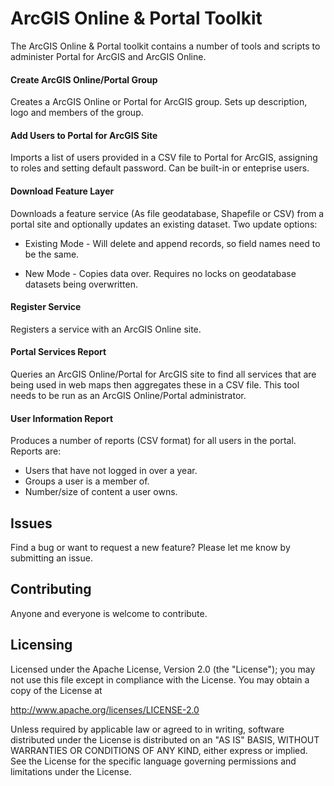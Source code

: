 # ArcGIS Online & Portal Toolkit

The ArcGIS Online & Portal toolkit contains a number of tools and scripts to administer Portal for ArcGIS and ArcGIS Online.

#### Create ArcGIS Online/Portal Group
Creates a ArcGIS Online or Portal for ArcGIS group. Sets up description, logo and members of the group.

#### Add Users to Portal for ArcGIS Site 
Imports a list of users provided in a CSV file to Portal for ArcGIS, assigning to roles and setting default password. Can be
built-in or enteprise users.  

#### Download Feature Layer
Downloads a feature service (As file geodatabase, Shapefile or CSV) from a portal site and optionally updates an existing dataset. Two update options:
* Existing Mode - Will delete and append records, so field names need to be the same.
             
* New Mode - Copies data over. Requires no locks on geodatabase datasets being overwritten.  

#### Register Service
Registers a service with an ArcGIS Online site.  

#### Portal Services Report
Queries an ArcGIS Online/Portal for ArcGIS site to find all services that are being used in web maps then aggregates these in a CSV file. This tool needs to be run as an ArcGIS Online/Portal administrator.

#### User Information Report
Produces a number of reports (CSV format) for all users in the portal. Reports are:
* Users that have not logged in over a year.
* Groups a user is a member of.
* Number/size of content a user owns.


## Issues

Find a bug or want to request a new feature?  Please let me know by submitting an issue.


## Contributing

Anyone and everyone is welcome to contribute. 


## Licensing

Licensed under the Apache License, Version 2.0 (the "License");
you may not use this file except in compliance with the License.
You may obtain a copy of the License at

   http://www.apache.org/licenses/LICENSE-2.0

Unless required by applicable law or agreed to in writing, software
distributed under the License is distributed on an "AS IS" BASIS,
WITHOUT WARRANTIES OR CONDITIONS OF ANY KIND, either express or implied.
See the License for the specific language governing permissions and
limitations under the License.